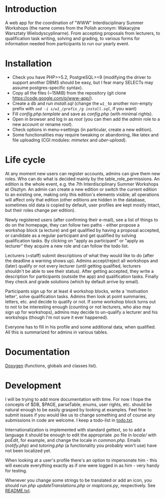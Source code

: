 # Introduction #
A web app for the coordination of "WWW" Interdisciplinary Summer Workshops (the name comes from the Polish acronym: Wakacyjne Warsztaty Wielodyscyplinarne). From accepting proposals from lecturers, to qualification task writing, solving and grading, to various forms for information needed from participants to run our yearly event.

# Installation #
  * Check you have PHP>=5.2, PostgreSQL>=9 (modifying the driver to support another DBMS should be easy, but I fear many SELECTs may assume postgres-specific syntax).
  * Copy all the files (~15MiB) from the repository (git clone https://code.google.com/p/www-app/).
  * Create a db and run _install.sql_ (change the _`w1_`_ to another non-empty prefix with _`sed -i s/w1_/prefix_/g install.sql`_, if you want)
  * Fill _config.php.template_ and save as _config.php_ (with minimal rights).
  * Open in browser and log in as _root_ (you can then add the _admin_ role to a new account or rename _root_).
  * Check options in menu->settings (in particular, create a new edition).
  * Some functionalities may require tweaking or abandoning, like latex and file uploading (CGI modules: _mimetex_ and _uber-upload_).

# Life cycle #
At any moment new users can register accounts, admins can give them new roles. Who can do what is decided mainly by the table\_role\_permissions.
An edition is the whole event, e.g. the 7th Interdisciplinary Summer Workshops at Olsztyn.
An admin can create a new edition or switch the current edition to an existing one, making only this edition's elements visible; all operations will affect only that edition (other editions are hidden in the database, sometimes old data is copied by default, user profiles are kept mostly intact, but their roles change per edition).

Newly registered users (after confirming their e-mail), see a list of things to do on the homepage, they can follow two paths - either propose a workshop block (a lecture) and get qualified by having a proposal accepted, or candidate as a regular participant and get qualified by solving qualification tasks. By clicking on "apply as participant" or "apply as lecturer" they acquire a new role and can follow the todo list.

Lecturers (=staff) submit descriptions of what they would like to do (after the deadline a warning shows up). Admins accept/reject all workshops and (later) qualify or not every lecturer (until getting qualified, lecturers shouldn't be able to see their status). After getting accepted, they write a description for participants (outside the app) and qualification tasks. Finally they check and grade solutions (which by default arrive by email).

Participants sign up for at least 4 workshop blocks, write a 'motivation letter', solve qualification tasks. Admins then look at point summaries, letters, etc. and decide to qualify or not. If some workshop block turns out to not to be interesting enough (counting or not lecturers, who also may sign up for workshops), admins may decide to un-qualify a lecturer and his workshops (though I'm not sure it ever happened).

Everyone has to fill in his profile and some additional data, when qualified. All this is summarized for admins in various tables.

# Documentation #
[Doxygen](http://www-app.googlecode.com/git/doxygen/html/globals.html) (functions, globals and classes list).

# Development #
I will be trying to add more documentation with time. For now I hope the concepts of $DB, $PAGE, parseTable, enums, user rights, etc. should be natural enough to be easily grasped by looking at examples. Feel free to submit issues if you would like us to change something and of course any submissions in code are welcome. I keep a todo-list in [todo.txt](http://www-app.googlecode.com/git/todo.txt).

Internationalization is implemented with standard gettext, so to add a language it should be enough to edit the appropriate .po file in _locale/_ with _poEdit_, for example, and change the locale in _common.php_. Emails (_notify.php_) and _tutoring.php_ (a functionality you probably won't use) have not been localized yet.

When looking at a user's profile there's an option to impersonate him - this will execute everything exactly as if one were logged in as him - very handy for testing.

Whenever you change some strings to be translated or add an icon, you should run _php updateTranslations.php_ or _mapIcons.py_, respectively. See [README.txt](http://www-app.googlecode.com/git/README.txt).
